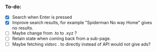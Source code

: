 ### To-do:
- [x] Search when Enter is pressed
- [x] Improve search results, for example "Spiderman No way Home" gives no results.
- [ ] Maybe change from .to to .xyz ?
- [ ] Retain state when coming back from a sub-page.
- [ ] Maybe fetching vidsrc . to directly instead of API would not give ads?
